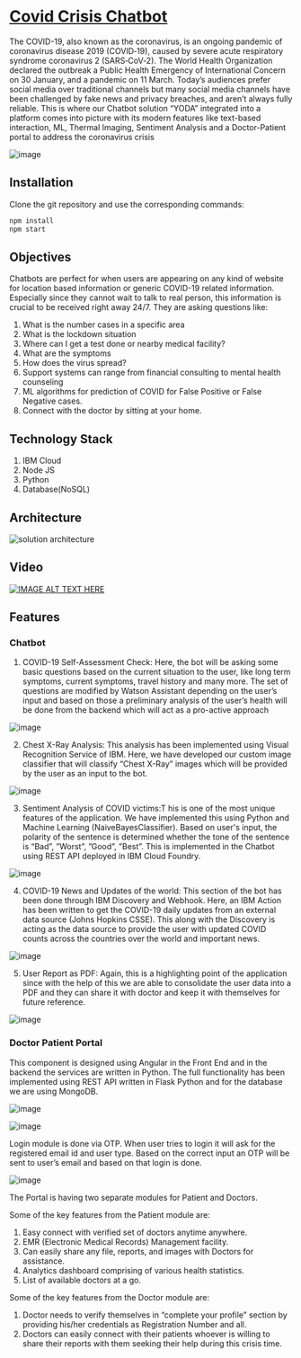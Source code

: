 # [Covid Crisis Chatbot](https://callforcodechatbotui.eu-gb.cf.appdomain.cloud/ )
The COVID-19, also known as the coronavirus, is an ongoing pandemic of coronavirus disease 2019 (COVID‑19), caused by severe acute respiratory syndrome coronavirus 2 (SARS‑CoV‑2). The World Health Organization declared the outbreak a Public Health Emergency of International Concern on 30 January, and a pandemic on 11 March. Today’s audiences prefer social media over traditional channels but many social media channels have been challenged by fake news and privacy breaches, and aren’t always fully reliable. This is where our Chatbot solution “YODA” integrated into a platform comes into picture with its modern features like text-based interaction, ML, Thermal Imaging, Sentiment Analysis and a Doctor-Patient portal to address the coronavirus crisis

![image](https://user-images.githubusercontent.com/29679357/89035306-554e5080-d358-11ea-9f47-dbe6d15a209c.png)



## Installation

Clone the git repository and use the corresponding commands:

```bash
npm install
npm start
```

## Objectives

Chatbots are perfect for when users are appearing on any kind of website for location based information or generic COVID-19 related information. Especially since they cannot wait to talk to real person, this information is crucial to be received right away 24/7. They are asking questions like:
1.  What is the number cases in a specific area
2.  What is the lockdown situation
3.  Where can I get a test done or nearby medical facility?
4.  What are the symptoms
5.  How does the virus spread?
6.  Support systems can range from financial consulting to mental health counseling
7.	ML algorithms for prediction of COVID for False Positive or False Negative cases.
8.  Connect with the doctor by sitting at your home.



## Technology Stack
1.  IBM Cloud 
2.	Node JS
3.  Python
4.  Database(NoSQL)

## Architecture

![solution architecture](https://user-images.githubusercontent.com/29679357/89049610-28f1fe80-d36f-11ea-9bbf-03975c23049b.png)

## Video
[![IMAGE ALT TEXT HERE](https://img.youtube.com/vi/L0uRhHbRSMs/0.jpg)](https://www.youtube.com/watch?v==L0uRhHbRSMs)

## Features

### Chatbot
  1.  COVID-19 Self-Assessment Check: Here, the bot will be asking some basic questions based on the current situation to the user, like long term symptoms, current symptoms, travel history and many more. The set of questions are modified by Watson Assistant depending on the user’s input and based on those a preliminary analysis of the user’s health will be done from the backend which will act as a pro-active approach
  
  ![image](https://user-images.githubusercontent.com/29679357/89051085-563fac00-d371-11ea-9afc-9f9ef34ee96f.png)
  
 2. Chest X-Ray Analysis: This analysis has been implemented using Visual Recognition Service of IBM. Here, we have developed our custom image classifier that will classify “Chest X-Ray” images which will be provided by the user as an input to the bot.
 
 ![image](https://user-images.githubusercontent.com/29679357/89051149-70798a00-d371-11ea-8d9c-30070abd6af9.png)
 
 3. Sentiment Analysis of COVID victims:T his is one of the most unique features of the application. We have implemented this using Python and Machine Learning (NaiveBayesClassifier). Based on user's input, the polarity of the sentence is determined whether the tone of the sentence is “Bad”, ”Worst”, ”Good”, ”Best”. This is implemented in the Chatbot using REST API deployed in IBM Cloud Foundry.
 
![image](https://user-images.githubusercontent.com/29679357/89051262-9a32b100-d371-11ea-94a1-8f8a7d91edb4.png)

4.  COVID-19 News and Updates of the world: This section of the bot has been done through IBM Discovery and Webhook. Here, an IBM Action has been written to get the COVID-19 daily updates from an external data source (Johns Hopkins CSSE). This along with the Discovery is acting as the data source to provide the user with updated COVID counts across the countries over the world and important news. 

![image](https://user-images.githubusercontent.com/29679357/89051329-b898ac80-d371-11ea-820e-e6bb79517ca1.png)

5.  User Report as PDF: Again, this is a highlighting point of the application since with the help of this we are able to consolidate the user data into a PDF and they can share it with doctor and keep it with themselves for future reference.

![image](https://user-images.githubusercontent.com/29679357/89051553-10cfae80-d372-11ea-9a97-b7dcde381f43.png)

### Doctor Patient Portal
This component is designed using Angular in the Front End and in the backend the services are written in Python. The full functionality has been implemented using REST API written in Flask Python and for the database we are using MongoDB. 

![image](https://user-images.githubusercontent.com/29679357/89051646-32c93100-d372-11ea-8327-216f3a2988b5.png)

![image](https://user-images.githubusercontent.com/29679357/89051707-46749780-d372-11ea-86ff-7ac52f367790.png)

Login module is done via OTP. When user tries to login it will ask for the registered email id and user type. Based on the correct input an OTP will be sent to user’s email and based on that login is done.

![image](https://user-images.githubusercontent.com/29679357/89051762-59876780-d372-11ea-96ed-e5a400411f22.png)


The Portal is having two separate modules for Patient and Doctors. 

Some of the key features from the Patient module are:
1.	Easy connect with verified set of doctors anytime anywhere.
2.	EMR (Electronic Medical Records) Management facility.
3.	Can easily share any file, reports, and images with Doctors for assistance.
4.	Analytics dashboard comprising of various health statistics.
5.	List of available doctors at a go.

Some of the key features from the Doctor module are:
1.	Doctor needs to verify themselves in “complete your profile” section by providing his/her credentials as Registration Number and all. 
2.	Doctors can easily connect with their patients whoever is willing to share their reports with them seeking their help during this crisis time.

